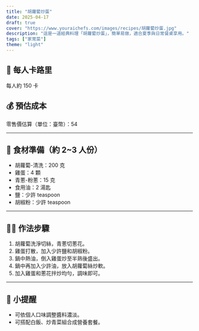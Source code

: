 ```yaml
---
title: "胡蘿蔔炒蛋"
date: 2025-04-17
draft: true
cover: "https://www.youraichefs.com/images/recipes/胡蘿蔔炒蛋.jpg"
description: "這是一道經典料理「胡蘿蔔炒蛋」，簡單易做，適合夏季與日常餐桌享用。"
tags: ["家常菜"]
theme: "light"
---
```


## 🥄 每人卡路里  
每人約 150 卡

## 💰 預估成本  
零售價估算（單位：臺幣）：54

---

## 🧾 食材準備（約 2~3 人份）

- 胡蘿蔔-清洗：200 克
- 雞蛋：4 顆
- 青蔥-粉蔥：15 克
- 食用油：2 湯匙
- 鹽：少許  teaspoon
- 胡椒粉：少許  teaspoon

---

## 👩‍🍳 作法步驟

1. 胡蘿蔔洗淨切絲，青蔥切蔥花。
2. 雞蛋打散，加入少許鹽和胡椒粉。
3. 鍋中熱油，倒入雞蛋炒至半熟後盛出。
4. 鍋中再加入少許油，放入胡蘿蔔絲炒軟。
5. 加入雞蛋和蔥花拌炒均勻，調味即可。

---

## 📝 小提醒

- 可依個人口味調整醬料濃淡。
- 可搭配白飯、炒青菜組合成營養套餐。
